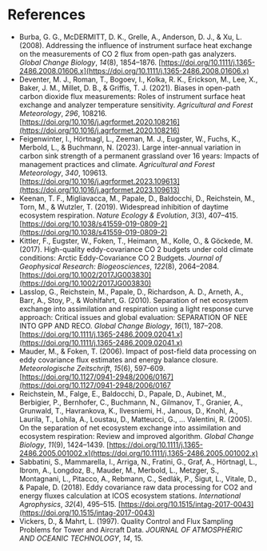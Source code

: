 # References

* Burba, G. G., McDERMITT, D. K., Grelle, A., Anderson, D. J., & Xu, L. (2008). Addressing the influence of instrument surface heat exchange on the measurements of CO 2 flux from open-path gas analyzers. _Global Change Biology_, _14_(8), 1854–1876. [https://doi.org/10.1111/j.1365-2486.2008.01606.x](https://doi.org/10.1111/j.1365-2486.2008.01606.x)
* Deventer, M. J., Roman, T., Bogoev, I., Kolka, R. K., Erickson, M., Lee, X., Baker, J. M., Millet, D. B., & Griffis, T. J. (2021). Biases in open-path carbon dioxide flux measurements: Roles of instrument surface heat exchange and analyzer temperature sensitivity. _Agricultural and Forest Meteorology_, _296_, 108216. [https://doi.org/10.1016/j.agrformet.2020.108216](https://doi.org/10.1016/j.agrformet.2020.108216)
* Feigenwinter, I., Hörtnagl, L., Zeeman, M. J., Eugster, W., Fuchs, K., Merbold, L., & Buchmann, N. (2023). Large inter-annual variation in carbon sink strength of a permanent grassland over 16 years: Impacts of management practices and climate. _Agricultural and Forest Meteorology_, _340_, 109613. [https://doi.org/10.1016/j.agrformet.2023.109613](https://doi.org/10.1016/j.agrformet.2023.109613)
* Keenan, T. F., Migliavacca, M., Papale, D., Baldocchi, D., Reichstein, M., Torn, M., & Wutzler, T. (2019). Widespread inhibition of daytime ecosystem respiration. _Nature Ecology & Evolution_, _3_(3), 407–415. [https://doi.org/10.1038/s41559-019-0809-2](https://doi.org/10.1038/s41559-019-0809-2)
* Kittler, F., Eugster, W., Foken, T., Heimann, M., Kolle, O., & Göckede, M. (2017). High-quality eddy-covariance CO 2 budgets under cold climate conditions: Arctic Eddy-Covariance CO 2 Budgets. _Journal of Geophysical Research: Biogeosciences_, _122_(8), 2064–2084. [https://doi.org/10.1002/2017JG003830](https://doi.org/10.1002/2017JG003830)
* Lasslop, G., Reichstein, M., Papale, D., Richardson, A. D., Arneth, A., Barr, A., Stoy, P., & Wohlfahrt, G. (2010). Separation of net ecosystem exchange into assimilation and respiration using a light response curve approach: Critical issues and global evaluation: SEPARATION OF NEE INTO GPP AND RECO. _Global Change Biology_, _16_(1), 187–208. [https://doi.org/10.1111/j.1365-2486.2009.02041.x](https://doi.org/10.1111/j.1365-2486.2009.02041.x)
* Mauder, M., & Foken, T. (2006). Impact of post-field data processing on eddy covariance flux estimates and energy balance closure. _Meteorologische Zeitschrift_, _15_(6), 597–609. [https://doi.org/10.1127/0941-2948/2006/0167](https://doi.org/10.1127/0941-2948/2006/0167
*   Reichstein, M., Falge, E., Baldocchi, D., Papale, D., Aubinet, M., Berbigier, P., Bernhofer, C., Buchmann, N., Gilmanov, T., Granier, A., Grunwald, T., Havrankova, K., Ilvesniemi, H., Janous, D., Knohl, A., Laurila, T., Lohila, A., Loustau, D., Matteucci, G., … Valentini, R. (2005). On the separation of net ecosystem exchange into assimilation and ecosystem respiration: Review and improved algorithm. _Global Change Biology_, _11_(9), 1424–1439. [https://doi.org/10.1111/j.1365-2486.2005.001002.x](https://doi.org/10.1111/j.1365-2486.2005.001002.x)
* Sabbatini, S., Mammarella, I., Arriga, N., Fratini, G., Graf, A., Hörtnagl, L., Ibrom, A., Longdoz, B., Mauder, M., Merbold, L., Metzger, S., Montagnani, L., Pitacco, A., Rebmann, C., Sedlák, P., Šigut, L., Vitale, D., & Papale, D. (2018). Eddy covariance raw data processing for CO2 and energy fluxes calculation at ICOS ecosystem stations. _International Agrophysics_, _32_(4), 495–515. [https://doi.org/10.1515/intag-2017-0043](https://doi.org/10.1515/intag-2017-0043)
* Vickers, D., & Mahrt, L. (1997). Quality Control and Flux Sampling Problems for Tower and Aircraft Data. _JOURNAL OF ATMOSPHERIC AND OCEANIC TECHNOLOGY_, _14_, 15.


